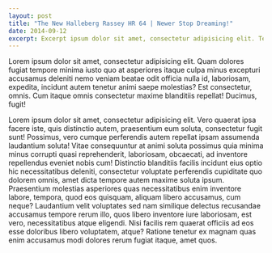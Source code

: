 ```yaml
---
layout: post
title: "The New Halleberg Rassey HR 64 | Newer Stop Dreaming!"
date: 2014-09-12
excerpt: Excerpt ipsum dolor sit amet, consectetur adipisicing elit. Temporibus eligendi, possimus nemo id animi quia ullam itaque nesciunt cum dolorem corporis blanditiis! Soluta repellendus quas atque, temporibus animi numquam id.
---
```


Lorem ipsum dolor sit amet, consectetur adipisicing elit. Quam dolores fugiat tempore minima iusto quo at asperiores itaque culpa minus excepturi accusamus deleniti nemo veniam beatae odit officia nulla id, laboriosam, expedita, incidunt autem tenetur animi saepe molestias? Est consectetur, omnis. Cum itaque omnis consectetur maxime blanditiis repellat! Ducimus, fugit! 

Lorem ipsum dolor sit amet, consectetur adipisicing elit. Vero quaerat ipsa facere iste, quis distinctio autem, praesentium eum soluta, consectetur fugit sunt! Possimus, vero cumque perferendis autem repellat ipsam assumenda laudantium soluta! Vitae consequuntur at animi soluta possimus quia minima minus corrupti quasi reprehenderit, laboriosam, obcaecati, ad inventore repellendus eveniet nobis cum! Distinctio blanditiis facilis incidunt eius optio hic necessitatibus deleniti, consectetur voluptate perferendis cupiditate quo dolorem omnis, amet dicta tempore autem maxime soluta ipsum. Praesentium molestias asperiores quas necessitatibus enim inventore labore, tempora, quod eos quisquam, aliquam libero accusamus, cum neque? Laudantium velit voluptates sed nam similique delectus recusandae accusamus tempore rerum illo, quos libero inventore iure laboriosam, est vero, necessitatibus atque eligendi. Nisi facilis rem quaerat officiis ad eos esse doloribus libero voluptatem, atque? Ratione tenetur ex magnam quas enim accusamus modi dolores rerum fugiat itaque, amet quos.
